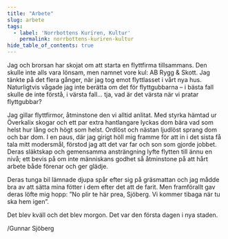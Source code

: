 ```yaml
---
title: "Arbete"
slug: arbete
tags:
  - label: 'Norrbottens Kuriren, Kultur'
    permalink: norrbottens-kuriren-kultur
hide_table_of_contents: true
---
```

Jag och brorsan har skojat om att starta en flyttfirma tillsammans. Den skulle inte alls vara lönsam, men namnet vore kul: AB Rygg & Skott. Jag tänkte på det flera gånger, när jag tog emot flyttlasset i vårt nya hus. Naturligtvis vågade jag inte berätta om det för flyttgubbarna – i bästa fall skulle de inte förstå, i värsta fall… tja, vad är det värsta när vi pratar flyttgubbar?

<!--truncate-->

Jag gillar flyttfirmor, åtminstone den vi alltid anlitat. Med styrka hämtad ur Överkalix skogar och ett par extra hantlangare lyckas dom bära vad som helst hur lång och högt som helst. Ordlöst och nästan ljudlöst sprang dom och bar dom. I en paus, där jag girigt höll mig framme för att in i det sista få tala mitt modersmål, förstod jag att det var far och son som gjorde jobbet. Deras släktskap och gemensamma ansträngning lyfte flytten till ännu en nivå; ett bevis på om inte människans godhet så åtminstone på att hårt arbete både förenar och ger glädje. 

Deras tunga bil lämnade djupa spår efter sig på gräsmattan och jag mådde bra av att sätta mina fötter i dem efter det att de farit. Men framförallt gav deras löfte mig hopp: ”No plir te här prea, Sjöberg. Vi kommer tibaga när tu ska hem igen”. 

Det blev kväll och det blev morgon. Det var den första dagen i nya staden.

/Gunnar Sjöberg
